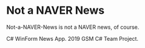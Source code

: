 # Not a NAVER News
Not-a-NAVER-News is not a NAVER news, of course.

C# WinForm News App. 2019 GSM C# Team Project.
